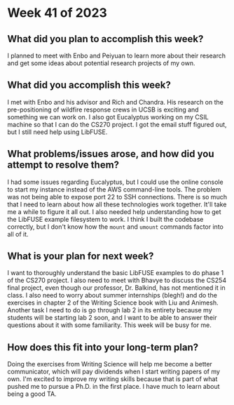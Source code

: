 # Week 41 of 2023

## What did you plan to accomplish this week?

I planned to meet with Enbo and Peiyuan to learn more about their research and get some ideas about potential research projects of my own.

## What did you accomplish this week?

I met with Enbo and his advisor and Rich and Chandra. His research on the pre-positioning of wildfire response crews in UCSB is exciting and something we can work on. I also got Eucalyptus working on my CSIL machine so that I can do the CS270 project. I got the email stuff figured out, but I still need help using LibFUSE.

## What problems/issues arose, and how did you attempt to resolve them?

I had some issues regarding Eucalyptus, but I could use the online console to start my instance instead of the AWS command-line tools. The problem was not being able to expose port 22 to SSH connections. There is so much that I need to learn about how all these technologies work together. It'll take me a while to figure it all out. I also needed help understanding how to get the LibFUSE example filesystem to work. I think I built the codebase correctly, but I don't know how the `mount` and `umount` commands factor into all of it.

## What is your plan for next week?

I want to thoroughly understand the basic LibFUSE examples to do phase 1 of the CS270 project. I also need to meet with Bhavye to discuss the CS254 final project, even though our professor, Dr. Balkind, has not mentioned it in class. I also need to worry about summer internships (blegh!) and do the exercises in chapter 2 of the Writing Science book with Liu and Animesh. Another task I need to do is go through lab 2 in its entirety because my students will be starting lab 2 soon, and I want to be able to answer their questions about it with some familiarity. This week will be busy for me.

## How does this fit into your long-term plan?

Doing the exercises from Writing Science will help me become a better communicator, which will pay dividends when I start writing papers of my own. I'm excited to improve my writing skills because that is part of what pushed me to pursue a Ph.D. in the first place. I have much to learn about being a good TA.